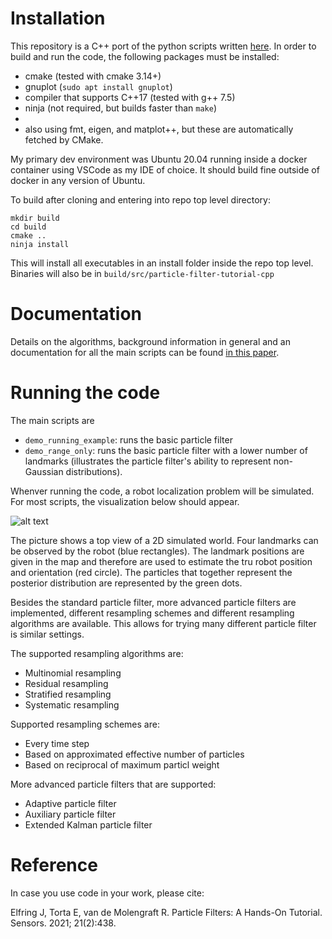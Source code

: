 # Installation
This repository is a C++ port of the python scripts written [here](https://github.com/jelfring/particle-filter-tutorial). In order to build and run the code, the following packages must be installed:


* cmake (tested with cmake 3.14+)
* gnuplot (`sudo apt install gnuplot`)
* compiler that supports C++17 (tested with g++ 7.5)
* ninja (not required, but builds faster than `make`)
*
* also using fmt, eigen, and matplot++, but these are automatically fetched by CMake.

My primary dev environment was Ubuntu 20.04 running inside a docker container using VSCode as my IDE of choice. It should build fine outside of docker in any version of Ubuntu.   

To build after cloning and entering into repo top level directory:
```
mkdir build
cd build
cmake ..
ninja install
```
This will install all executables in an install folder inside the repo top level. Binaries will also be in `build/src/particle-filter-tutorial-cpp`

# Documentation

Details on the algorithms, background information in general and an documentation for all the main scripts can be found [in this paper](https://www.mdpi.com/1424-8220/21/2/438).

# Running the code

The main scripts are
* ``demo_running_example``: runs the basic particle filter
* ``demo_range_only``: runs the basic particle filter with a lower number of landmarks (illustrates the particle filter's ability to represent non-Gaussian distributions).

Whenver running the code, a robot localization problem will be simulated. For most scripts, the visualization below should appear.

![alt text](https://github.com/jelfring/particle-filter-tutorial/blob/master/images/running_example_screenshot.png?raw=true)

The picture shows a top view of a 2D simulated world. Four landmarks can be observed by the robot (blue rectangles). The landmark positions are given in the map and therefore are used to estimate the tru robot position and orientation (red circle). The particles that together represent the posterior distribution are represented by the green dots.

Besides the standard particle filter, more advanced particle filters are implemented, different resampling schemes and different resampling algorithms are available. This allows for trying many different particle filter is similar settings.

The supported resampling algorithms are:
* Multinomial resampling
* Residual resampling
* Stratified resampling
* Systematic resampling

Supported resampling schemes are:
* Every time step
* Based on approximated effective number of particles
* Based on reciprocal of maximum particl weight

More advanced particle filters that are supported:
* Adaptive particle filter
* Auxiliary particle filter
* Extended Kalman particle filter

# Reference
In case you use code in your work, please cite:

Elfring J, Torta E, van de Molengraft R. Particle Filters: A Hands-On Tutorial. Sensors. 2021; 21(2):438.